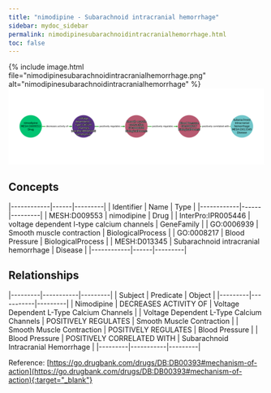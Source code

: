 ```yaml
---
title: "nimodipine - Subarachnoid intracranial hemorrhage"
sidebar: mydoc_sidebar
permalink: nimodipinesubarachnoidintracranialhemorrhage.html
toc: false 
---
```


{% include image.html file="nimodipinesubarachnoidintracranialhemorrhage.png" alt="nimodipinesubarachnoidintracranialhemorrhage" %}![Path Visualization](/images/nimodipinesubarachnoidintracranialhemorrhage.png)

## Concepts

|------------|------|---------|
| Identifier | Name | Type    |
|------------|------|---------|
| MESH:D009553 | nimodipine | Drug |
| InterPro:IPR005446 | voltage dependent l-type calcium channels | GeneFamily |
| GO:0006939 | Smooth muscle contraction | BiologicalProcess |
| GO:0008217 | Blood Pressure | BiologicalProcess |
| MESH:D013345 | Subarachnoid intracranial hemorrhage | Disease |
|------------|------|---------|

## Relationships

|---------|-----------|---------|
| Subject | Predicate | Object  |
|---------|-----------|---------|
| Nimodipine | DECREASES ACTIVITY OF | Voltage Dependent L-Type Calcium Channels |
| Voltage Dependent L-Type Calcium Channels | POSITIVELY REGULATES | Smooth Muscle Contraction |
| Smooth Muscle Contraction | POSITIVELY REGULATES | Blood Pressure |
| Blood Pressure | POSITIVELY CORRELATED WITH | Subarachnoid Intracranial Hemorrhage |
|---------|-----------|---------|

Reference: [https://go.drugbank.com/drugs/DB:DB00393#mechanism-of-action](https://go.drugbank.com/drugs/DB:DB00393#mechanism-of-action){:target="_blank"}